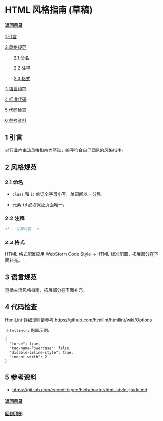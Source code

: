 # HTML 风格指南 (草稿)

#### [返回目录](README.md)

[1 引言](#1-引言)

[2 风格规范](#2-风格规范)

　　[2.1 命名](#2.1-命名)

　　[2.2 注释](#2.2-注释)

　　[2.3 格式](#2.3-格式)

[3 语言规范](#3-语言规范)

[4 标准代码](#4-标准代码)

[5 代码检查](#5-代码检查)

[6 参考资料](#6-参考资料)

## 1 引言

以行业内主流风格指南为基础，编写符合自己团队的风格指南。

## 2 风格规范

### 2.1 命名

- `class` 和 `id`  单词全字母小写，单词间以 `-` 分隔。

- 元素 `id` 必须保证页面唯一。

### 2.2 注释

```html
<!-- 注释内容 -->
```

### 2.3 格式

HTML 格式配置应用 WebStorm Code Style -> HTML 标准配置，拓展部分在下面补充。

## 3 语言规范

遵循主流风格指南，拓展部分在下面补充。

## 4 代码检查

[HtmlLint](http://htmllint.github.io/) 详细规则请参考 https://github.com/htmllint/htmllint/wiki/Options

`.htmllintrc` 配置示例:

```htmllint
{
  "force": true,
  "tag-name-lowercase": false,
  "disable-inline-style": true,
  "indent-width": 2
}
```

## 5 参考资料

- https://github.com/ecomfe/spec/blob/master/html-style-guide.md

#### [返回目录](README.md)
#### [回到顶部](#)
